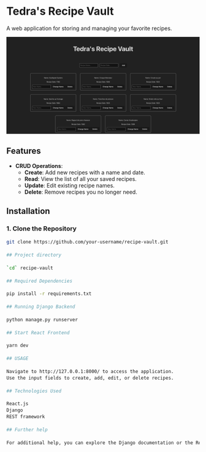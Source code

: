# Tedra's Recipe Vault

A web application for storing and managing your favorite recipes.

![Web Application UI](client/app/src/assets/tedra-recipe-vault.png)


## Features

- **CRUD Operations**: 
    - **Create**: Add new recipes with a name and date.
    - **Read**: View the list of all your saved recipes.
    - **Update**: Edit existing recipe names.
    - **Delete**: Remove recipes you no longer need.

## Installation

### 1. Clone the Repository

```bash
git clone https://github.com/your-username/recipe-vault.git

## Project directory

`cd` recipe-vault

## Required Dependencies

pip install -r requirements.txt

## Running Django Backend

python manage.py runserver

## Start React Frontend

yarn dev

## USAGE

Navigate to http://127.0.0.1:8000/ to access the application.
Use the input fields to create, add, edit, or delete recipes.

## Technologies Used

React.js
Django
REST framework

## Further help

For additional help, you can explore the Django documentation or the React documentation.
